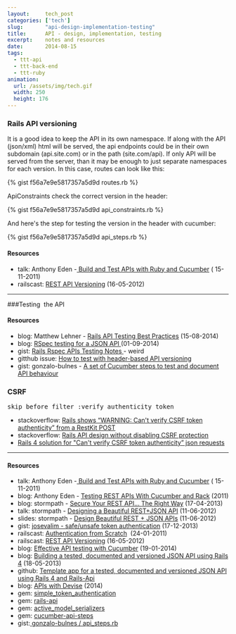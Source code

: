 ```yaml
---
layout:     tech_post
categories: ['tech']
slug:       "api-design-implementation-testing"
title:      API - design, implementation, testing
excerpt:    notes and resources
date:       2014-08-15
tags:
  - ttt-api
  - ttt-back-end
  - ttt-ruby
animation:
  url: /assets/img/tech.gif
  width: 250
  height: 176  
---
```


### Rails API versioning

It is a good idea to keep the API in its own namespace. If along with the API (json/xml) html will be served, the api endpoints could be in their own subdomain (api.site.com) or in the path (site.com/api). If only API will be served from the server, than it may be enough to just separate namespaces for each version. In this case, routes can look like this:

{% gist f56a7e9e5817357a5d9d routes.rb %}

ApiConstraints check the correct version in the header:

{% gist f56a7e9e5817357a5d9d api_constraints.rb %}

And here's the step for testing the version in the header with cucumber:

{% gist f56a7e9e5817357a5d9d api_steps.rb %}

#### Resources

- talk: Anthony Eden -<a href="http://vimeo.com/30586709"> Build and Test APIs with Ruby and Cucumber</a> ( 15-11-2011)
- railscast: <a href="http://railscasts.com/episodes/350-rest-api-versioning">REST API Versioning</a> (16-05-2012)

***

###Testing  the API

#### Resources

- blog: Matthew Lehner - <a href="http://matthewlehner.net/rails-api-testing-guidelines/">Rails API Testing Best Practices</a> (15-08-2014)
- blog: <a href="http://dhartweg.roon.io/rspec-testing-for-a-json-api">RSpec testing for a JSON API </a>(01-09-2014)
- gist: <a href="https://gist.github.com/alex-zige/5795358">Rails Rspec APIs Testing Notes </a>- weird
- gitthub issue: <a href="https://github.com/intridea/grape/issues/88">How to test with header-based API versioning</a>
- gist: gonzalo-bulnes - <a href="https://gist.github.com/gonzalo-bulnes/7069339">A set of Cucumber steps to test and document API behaviour</a>


### CSRF

<pre>skip_before_filter :verify_authenticity_token</pre>

- stackoverflow: <a href="http://stackoverflow.com/questions/10167956/rails-shows-warning-cant-verify-csrf-token-authenticity-from-a-restkit-post">Rails shows “WARNING: Can't verify CSRF token authenticity” from a RestKit POST</a>
- stackoverflow: <a href="http://stackoverflow.com/questions/7600347/rails-api-design-without-disabling-csrf-protection">Rails API design without disabling CSRF protection</a>
- <a href="https://coderwall.com/p/8z7z3a">Rails 4 solution for "Can't verify CSRF token authenticity” json requests</a>

***

#### Resources

- talk: Anthony Eden -<a href="http://vimeo.com/30586709"> Build and Test APIs with Ruby and Cucumber</a> ( 15-11-2011)
- blog: Anthony Eden - <a href="http://anthonyeden.com/2013/07/10/testing-rest-apis-with-cucumber-and-rack.html">Testing REST APIs With Cucumber and Rack</a> (2011)
- blog: stormpath - <a href="https://stormpath.com/blog/secure-your-rest-api-right-way/">Secure Your REST API... The Right Way</a> (17-04-2013)
- talk: stormpath - <a href="https://www.youtube.com/watch?v=5WXYw4J4QOU">Designing a Beautiful REST+JSON API</a> (11-06-2012)
- slides: stormpath - <a href="http://www.slideshare.net/stormpath/rest-jsonapis#">Design Beautiful REST + JSON APIs</a> (11-06-2012)
- gist: <a href="https://gist.github.com/josevalim/fb706b1e933ef01e4fb6#file-2_safe_token_authentication-rb%29">josevalim - safe/unsafe token authentication</a> (17-12-2013)
- railscast: <a href="http://railscasts.com/episodes/250-authentication-from-scratch">Authentication from Scratch</a>  (24-01-2011)
- railscast: <a href="http://railscasts.com/episodes/350-rest-api-versioning">REST API Versioning</a> (16-05-2012)
- blog: <a href="http://gregbee.ch/blog/effective-api-testing-with-cucumber">Effective API testing with Cucumber</a> (19-01-2014)
- blog: <a href="http://www.emilsoman.com/blog/2013/05/18/building-a-tested/">Building a tested, documented and versioned JSON API using Rails 4</a> (18-05-2013)
- github: <a href="https://github.com/emilsoman/rails-4-api">Template app for a tested, documented and versioned JSON API using Rails 4 and Rails-Api</a>
- blog: <a href="http://www.soryy.com/blog/2014/apis-with-devise/">APIs with Devise</a> (2014)
- gem: <a href="https://github.com/gonzalo-bulnes/simple_token_authentication">simple_token_authentication</a>
- gem: <a href="https://github.com/rails-api/rails-api">rails-api</a>
- gem: <a href="https://github.com/rails-api/active_model_serializers">active_model_serializers</a>
- gem: <a href="https://github.com/jayzes/cucumber-api-steps">cucumber-api-steps</a>
- gist:<a href="https://gist.github.com/gonzalo-bulnes/7069339"> gonzalo-bulnes / api_steps.rb</a>

